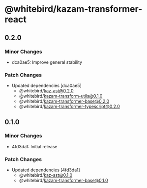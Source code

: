 # @whitebird/kazam-transformer-react

## 0.2.0

### Minor Changes

- dca0ae5: Improve general stability

### Patch Changes

- Updated dependencies [dca0ae5]
  - @whitebird/kaz-ast@0.2.0
  - @whitebird/kazam-transform-utils@0.1.0
  - @whitebird/kazam-transformer-base@0.2.0
  - @whitebird/kazam-transformer-typescript@0.2.0

## 0.1.0

### Minor Changes

- 4fd3da1: Initial release

### Patch Changes

- Updated dependencies [4fd3da1]
  - @whitebird/kaz-ast@0.1.0
  - @whitebird/kazam-transformer-base@0.1.0
